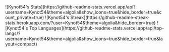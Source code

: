 <head>

</head>
<body>
  
</body>
<footer>
  ![Kynot54's Stats](https://github-readme-stats.vercel.app/api?username=Kynot54&theme=algolia&show_icons=true&hide_border=true&count_private=true)
  ![Kynot54's Streak](https://github-readme-streak-stats.herokuapp.com/?user=Kynot54&theme=algolia&hide_border=true)
  ![Kynot54's Top Languages](https://github-readme-stats.vercel.app/api/top-langs/?username=Kynot54&theme=algolia&show_icons=true&hide_border=true&layout=compact)
</footer>
